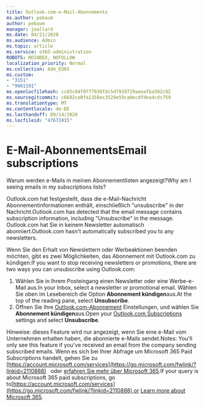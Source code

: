 ```yaml
---
title: Outlook.com-e-Mail-Abonnements
ms.author: pebaum
author: pebaum
manager: joallard
ms.date: 04/21/2020
ms.audience: Admin
ms.topic: article
ms.service: o365-administration
ROBOTS: NOINDEX, NOFOLLOW
localization_priority: Normal
ms.collection: Adm_O365
ms.custom:
- "3151"
- "9001191"
ms.openlocfilehash: cc65c04f0f77936fdc5d7919729aeeafba502c92
ms.sourcegitcommit: c6692ce0fa1358ec3529e59ca0ecdfdea4cdc759
ms.translationtype: MT
ms.contentlocale: de-DE
ms.lasthandoff: 09/14/2020
ms.locfileid: "47672415"
---
```

# <a name="email-subscriptions"></a><span data-ttu-id="4c6e2-102">E-Mail-Abonnements</span><span class="sxs-lookup"><span data-stu-id="4c6e2-102">Email subscriptions</span></span>

<span data-ttu-id="4c6e2-103">Warum werden e-Mails in meinen Abonnementlisten angezeigt?</span><span class="sxs-lookup"><span data-stu-id="4c6e2-103">Why am I seeing emails in my subscriptions lists?</span></span>

<span data-ttu-id="4c6e2-104">Outlook.com hat festgestellt, dass die e-Mail-Nachricht Abonnementinformationen enthält, einschließlich "unsubscribe" in der Nachricht.</span><span class="sxs-lookup"><span data-stu-id="4c6e2-104">Outlook.com has detected that the email message contains subscription information, including "Unsubscribe" in the message.</span></span> <span data-ttu-id="4c6e2-105">Outlook.com hat Sie in keinem Newsletter automatisch abonniert.</span><span class="sxs-lookup"><span data-stu-id="4c6e2-105">Outlook.com hasn't automatically subscribed you to any newsletters.</span></span>

<span data-ttu-id="4c6e2-106">Wenn Sie den Erhalt von Newslettern oder Werbeaktionen beenden möchten, gibt es zwei Möglichkeiten, das Abonnement mit Outlook.com zu kündigen:</span><span class="sxs-lookup"><span data-stu-id="4c6e2-106">If you want to stop receiving newsletters or promotions, there are two ways you can unsubscribe using Outlook.com:</span></span>
1. <span data-ttu-id="4c6e2-107">Wählen Sie in Ihrem Posteingang einen Newsletter oder eine Werbe-e-Mail aus.</span><span class="sxs-lookup"><span data-stu-id="4c6e2-107">In your Inbox, select a newsletter or promotional email.</span></span> <span data-ttu-id="4c6e2-108">Wählen Sie oben im Lesebereich die Option **Abonnement kündigen**aus.</span><span class="sxs-lookup"><span data-stu-id="4c6e2-108">At the top of the reading pane, select **Unsubscribe**.</span></span>
2. <span data-ttu-id="4c6e2-109">Öffnen Sie Ihre [Outlook.com-Abonnement](https://go.microsoft.com/fwlink/?linkid=2110887) Einstellungen, und wählen Sie **Abonnement kündigen**aus.</span><span class="sxs-lookup"><span data-stu-id="4c6e2-109">Open your [Outlook.com Subscriptions](https://go.microsoft.com/fwlink/?linkid=2110887) settings and select **Unsubscribe**.</span></span>

<span data-ttu-id="4c6e2-110">Hinweise: dieses Feature wird nur angezeigt, wenn Sie eine e-Mail vom Unternehmen erhalten haben, die abonnierte e-Mails sendet.</span><span class="sxs-lookup"><span data-stu-id="4c6e2-110">Notes: You'll only see this feature if you've received an email from the company sending subscribed emails.</span></span>
<span data-ttu-id="4c6e2-111">Wenn es sich bei Ihrer Abfrage um Microsoft 365 Paid Subscriptions handelt, gehen Sie zu [https://account.microsoft.com/services](https://go.microsoft.com/fwlink/?linkid=2110888)   oder [erfahren Sie mehr über Microsoft 365](https://products.office.com/compare-all-microsoft-office-products?tab=1&WT.mc_id=PROD_OL-Web_Support_O365NewValue_Upgrade).</span><span class="sxs-lookup"><span data-stu-id="4c6e2-111">If your query is about Microsoft 365 paid subscriptions, go to[https://account.microsoft.com/services](https://go.microsoft.com/fwlink/?linkid=2110888) or [Learn more about Microsoft 365](https://products.office.com/compare-all-microsoft-office-products?tab=1&WT.mc_id=PROD_OL-Web_Support_O365NewValue_Upgrade).</span></span>
  